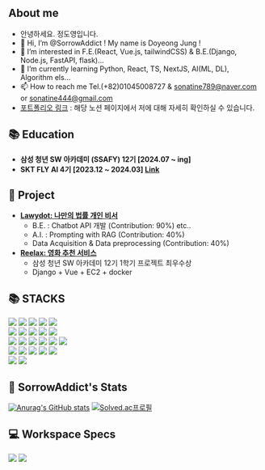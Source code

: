 ## About me 
- 안녕하세요. 정도영입니다.
- 👋 Hi, I’m @SorrowAddict ! My name is Doyeong Jung !
- 👀 I’m interested in F.E.(React, Vue.js, tailwindCSS) & B.E.(Django, Node.js, FastAPI, flask)...
- 🌱 I’m currently learning Python, React, TS, NextJS, AI(ML, DL), Algorithm els...
- 📫 How to reach me Tel.(+82)01045008727 & sonatine789@naver.com or sonatine444@gmail.com
- [포트폴리오 링크](https://thin-dance-ef7.notion.site/0b310714bd6e48a5a68f636202c1b4dc?pvs=74) : 해당 노션 페이지에서 저에 대해 자세히 확인하실 수 있습니다.

## 📚 Education

- **삼성 청년 SW 아카데미 (SSAFY) 12기 [2024.07 ~ ing]**
- **SKT FLY AI 4기 [2023.12 ~ 2024.03] [Link](https://github.com/SorrowAddict/SK-FLY-AI)**

## 📌 Project

- **[Lawydot: 나만의 법률 개인 비서](https://github.com/SorrowAddict/SKT_Lawydot_project)**
  - B.E. : Chatbot API 개발 (Contribution: 90%) etc..
  - A.I. : Prompting with RAG (Contribution: 40%)
  - Data Acquisition & Data preprocessing (Contribution: 40%)
- **[Reelax: 영화 추천 서비스](https://github.com/SorrowAddict/Reelax)**
  - 삼성 청년 SW 아카데미 12기 1학기 프로젝트 최우수상
  - Django + Vue + EC2 + docker

## 📚 STACKS

<div>  
  <img src="https://img.shields.io/badge/python-3776AB?style=flat-square&logo=python&logoColor=white"> 
  <img src="https://img.shields.io/badge/flask-000000?style=flat-square&logo=flask&logoColor=white">
  <img src="https://img.shields.io/badge/tensorflow-FF6F00?style=flat-square&logo=tensorflow&logoColor=white">
  <img src="https://img.shields.io/badge/pytorch-EE4C2C?style=flat-square&logo=pytorch&logoColor=white">
  <img src="https://img.shields.io/badge/opencv-5C3EE8?style=flat-square&logo=opencv&logoColor=black">
  <br>
  
  <img src="https://img.shields.io/badge/html5-E34F26?style=flat-square&logo=html5&logoColor=white"> 
  <img src="https://img.shields.io/badge/css-1572B6?style=flat-square&logo=css3&logoColor=white"> 
  <img src="https://img.shields.io/badge/javascript-F7DF1E?style=flat-square&logo=javascript&logoColor=black"> 
  <img src="https://img.shields.io/badge/jquery-0769AD?style=flat-square&logo=jquery&logoColor=white">
  <img src="https://img.shields.io/badge/bootstrap-7952B3?style=flat-square&logo=bootstrap&logoColor=white">
  <br>

  <img src="https://img.shields.io/badge/django-092E20?style=flat-square&logo=django&logoColor=white">
  <img src="https://img.shields.io/badge/vue.js-4FC08D?style=flat-square&logo=vue.js&logoColor=white">
  <img src="https://img.shields.io/badge/react-61DAFB?style=flat-square&logo=react&logoColor=black">
  <!--
  <img src="https://img.shields.io/badge/typescript-3178C6?style=flat-square&logo=typescript&logoColor=white">
  -->
  <img src="https://img.shields.io/badge/node.js-339933?style=flat-square&logo=Node.js&logoColor=black">
  <img src="https://img.shields.io/badge/express-000000?style=flat-square&logo=express&logoColor=white"> 
  <img src="https://img.shields.io/badge/fastapi-009688?style=flat-square&logo=fastapi&logoColor=white"> 
<!--   <img src="https://img.shields.io/badge/axios-5A29E4?style=flat-square&logo=axios&logoColor=white"> 
  <img src="https://img.shields.io/badge/npm-CB3837?style=flat-square&logo=npm&logoColor=white"> -->
  <br>

  <img src="https://img.shields.io/badge/linux-FCC624?style=flat-square&logo=linux&logoColor=black"> 
  <img src="https://img.shields.io/badge/amazon ec2-FF9900?style=flat-square&logo=amazonec2&logoColor=black"> 
  <img src="https://img.shields.io/badge/azure-FF9900?style=flat-square&logo=amazonec2&logoColor=black"> 
<!--   <img src="https://img.shields.io/badge/nginx-009639?style=flat-square&logo=nginx&logoColor=white"> -->
  <img src="https://img.shields.io/badge/docker-2496ED?style=flat-square&logo=docker&logoColor=white">
  <img src="https://img.shields.io/badge/kubernetes-326CE5?style=flat-square&logo=kubernetes&logoColor=white">
  <br>

  <img src="https://img.shields.io/badge/mongoDB-47A248?style=flat-square&logo=MongoDB&logoColor=white">
  <img src="https://img.shields.io/badge/PostgreSQL-336791?style=flat-square&logo=postgresql&logoColor=white">
<!--   <img src="https://img.shields.io/badge/mysql-4479A1?style=flat-square&logo=mysql&logoColor=white">
  <img src="https://img.shields.io/badge/mariaDB-003545?style=flat-square&logo=mariaDB&logoColor=white"> -->
  <br>
</div>

## 📝 SorrowAddict's Stats

[![Anurag's GitHub stats](https://github-readme-stats.vercel.app/api?username=SorrowAddict)](https://github.com/anuraghazra/github-readme-stats)
[![Solved.ac프로필](http://mazassumnida.wtf/api/v2/generate_badge?boj=sorrowaddict)](https://solved.ac/sorrowaddict)

## 💻 Workspace Specs

<div>
  <img src="https://img.shields.io/badge/Intel-Core_i7_13700k-0071C5?style=flat-sqaure&logo=intel&logoColor=white">  
  <img src="https://img.shields.io/badge/NVIDIA-RTX3070Ti-76B900?style=flat-sqaure&logo=nvidia&logoColor=white">
</div>

<!--
SorrowAddict/SorrowAddict is a ✨ special ✨ repository because its `README.md` (this file) appears on your GitHub profile.
You can click the Preview link to take a look at your changes.
-->
